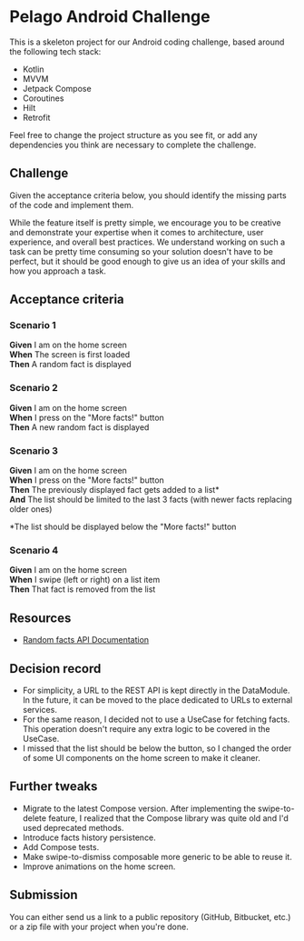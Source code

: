 # Pelago Android Challenge

This is a skeleton project for our Android coding challenge, based around the following tech stack:

- Kotlin
- MVVM
- Jetpack Compose
- Coroutines
- Hilt
- Retrofit

Feel free to change the project structure as you see fit, or add any dependencies you think are necessary to complete
the challenge.

## Challenge

Given the acceptance criteria below, you should identify the missing parts of the code and implement them.

While the feature itself is pretty simple, we encourage you to be creative and demonstrate your expertise when it comes
to architecture, user experience, and overall best practices.
We understand working on such a task can be pretty time consuming so your solution doesn't have to be perfect, but it
should be good enough to give us an idea of your skills and how you approach a task.

## Acceptance criteria

### Scenario 1

**Given** I am on the home screen \
**When** The screen is first loaded \
**Then** A random fact is displayed

### Scenario 2

**Given** I am on the home screen \
**When** I press on the "More facts!" button \
**Then** A new random fact is displayed

### Scenario 3

**Given** I am on the home screen \
**When** I press on the "More facts!" button \
**Then** The previously displayed fact gets added to a list* \
**And** The list should be limited to the last 3 facts (with newer facts replacing older ones)

*The list should be displayed below the "More facts!" button

### Scenario 4

**Given** I am on the home screen \
**When** I swipe (left or right) on a list item \
**Then** That fact is removed from the list

## Resources

- [Random facts API Documentation](https://uselessfacts.jsph.pl/)

## Decision record

- For simplicity, a URL to the REST API is kept directly in the DataModule. In the future, it can be
  moved to the place dedicated to URLs to external services.
- For the same reason, I decided not to use a UseCase for fetching facts. This operation doesn't
  require any extra logic to be covered in the UseCase.
- I missed that the list should be below the button, so I changed the order of some UI components on
  the home screen to make it cleaner.

## Further tweaks

- Migrate to the latest Compose version. After implementing the swipe-to-delete feature, I realized
  that the Compose library was quite old and I'd used deprecated methods.
- Introduce facts history persistence.
- Add Compose tests.
- Make swipe-to-dismiss composable more generic to be able to reuse it.
- Improve animations on the home screen.

## Submission

You can either send us a link to a public repository (GitHub, Bitbucket, etc.) or a zip file with your project when
you're done.